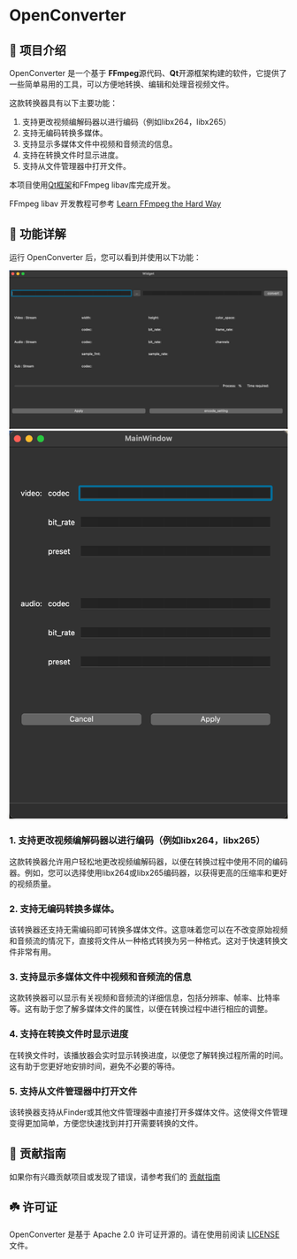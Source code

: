 # OpenConverter

## 📢  项目介绍

OpenConverter 是一个基于 **FFmpeg**源代码、**Qt**开源框架构建的软件，它提供了一些简单易用的工具，可以方便地转换、编辑和处理音视频文件。

这款转换器具有以下主要功能：

1. 支持更改视频编解码器以进行编码（例如libx264，libx265）
2. 支持无编码转换多媒体。
3. 支持显示多媒体文件中视频和音频流的信息。
4. 支持在转换文件时显示进度。
5. 支持从文件管理器中打开文件。

本项目使用[Qt框架](./doc/Qt.md)和FFmpeg libav库完成开发。

FFmpeg libav 开发教程可参考 [Learn FFmpeg the Hard Way](https://github.com/TSGU-OSC/Learn_FFmpeg_the_Hard_Way)

## 🌟  功能详解

运行 OpenConverter 后，您可以看到并使用以下功能：

![main window](./img/main_window.png)
![encode setting](./img/encode_setting.png)

### 1. 支持更改视频编解码器以进行编码（例如libx264，libx265）

这款转换器允许用户轻松地更改视频编解码器，以便在转换过程中使用不同的编码器。例如，您可以选择使用libx264或libx265编码器，以获得更高的压缩率和更好的视频质量。

### 2. 支持无编码转换多媒体。

该转换器还支持无需编码即可转换多媒体文件。这意味着您可以在不改变原始视频和音频流的情况下，直接将文件从一种格式转换为另一种格式。这对于快速转换文件非常有用。

### 3. 支持显示多媒体文件中视频和音频流的信息

这款转换器可以显示有关视频和音频流的详细信息，包括分辨率、帧率、比特率等。这有助于您了解多媒体文件的属性，以便在转换过程中进行相应的调整。

### 4. 支持在转换文件时显示进度

在转换文件时，该播放器会实时显示转换进度，以便您了解转换过程所需的时间。这有助于您更好地安排时间，避免不必要的等待。

### 5. 支持从文件管理器中打开文件

该转换器支持从Finder或其他文件管理器中直接打开多媒体文件。这使得文件管理变得更加简单，方便您快速找到并打开需要转换的文件。

## 📖 贡献指南

如果你有兴趣贡献项目或发现了错误，请参考我们的 [贡献指南](./CONTRIBUTING.md)

## ☘️ 许可证

OpenConverter 是基于 Apache 2.0 许可证开源的。请在使用前阅读 [LICENSE](./LICENSE) 文件。
